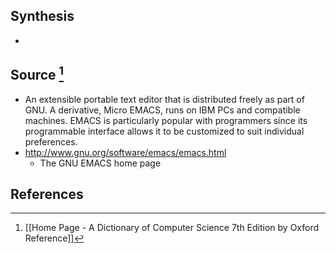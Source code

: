 ## Synthesis
- 
## Source [^1]
- An extensible portable text editor that is distributed freely as part of GNU. A derivative, Micro EMACS, runs on IBM PCs and compatible machines. EMACS is particularly popular with programmers since its programmable interface allows it to be customized to suit individual preferences.
- http://www.gnu.org/software/emacs/emacs.html
	- The GNU EMACS home page
## References

[^1]: [[Home Page - A Dictionary of Computer Science 7th Edition by Oxford Reference]]